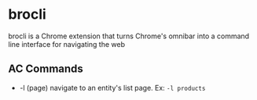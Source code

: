# brocli
brocli is a Chrome extension that turns Chrome's omnibar into a command line interface for navigating the web

## AC Commands
* -l (page) navigate to an entity's list page. Ex: `-l products`
